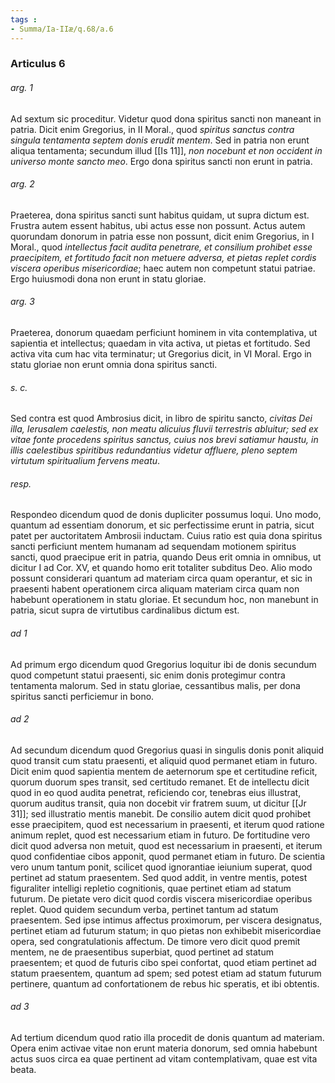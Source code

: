 ```yaml
---
tags : 
- Summa/Ia-IIæ/q.68/a.6
---
```


### Articulus 6

###### arg. 1
Ad sextum sic proceditur. Videtur quod dona spiritus sancti non maneant in patria. Dicit enim Gregorius, in II Moral., quod *spiritus sanctus contra singula tentamenta septem donis erudit mentem*. Sed in patria non erunt aliqua tentamenta; secundum illud [[Is 11]], *non nocebunt et non occident in universo monte sancto meo*. Ergo dona spiritus sancti non erunt in patria.

###### arg. 2
Praeterea, dona spiritus sancti sunt habitus quidam, ut supra dictum est. Frustra autem essent habitus, ubi actus esse non possunt. Actus autem quorundam donorum in patria esse non possunt, dicit enim Gregorius, in I Moral., quod *intellectus facit audita penetrare, et consilium prohibet esse praecipitem, et fortitudo facit non metuere adversa, et pietas replet cordis viscera operibus misericordiae*; haec autem non competunt statui patriae. Ergo huiusmodi dona non erunt in statu gloriae.

###### arg. 3
Praeterea, donorum quaedam perficiunt hominem in vita contemplativa, ut sapientia et intellectus; quaedam in vita activa, ut pietas et fortitudo. Sed activa vita cum hac vita terminatur; ut Gregorius dicit, in VI Moral. Ergo in statu gloriae non erunt omnia dona spiritus sancti.

###### s. c.
Sed contra est quod Ambrosius dicit, in libro de spiritu sancto, *civitas Dei illa, Ierusalem caelestis, non meatu alicuius fluvii terrestris abluitur; sed ex vitae fonte procedens spiritus sanctus, cuius nos brevi satiamur haustu, in illis caelestibus spiritibus redundantius videtur affluere, pleno septem virtutum spiritualium fervens meatu*.

###### resp.
Respondeo dicendum quod de donis dupliciter possumus loqui. Uno modo, quantum ad essentiam donorum, et sic perfectissime erunt in patria, sicut patet per auctoritatem Ambrosii inductam. Cuius ratio est quia dona spiritus sancti perficiunt mentem humanam ad sequendam motionem spiritus sancti, quod praecipue erit in patria, quando Deus erit omnia in omnibus, ut dicitur I ad Cor. XV, et quando homo erit totaliter subditus Deo. Alio modo possunt considerari quantum ad materiam circa quam operantur, et sic in praesenti habent operationem circa aliquam materiam circa quam non habebunt operationem in statu gloriae. Et secundum hoc, non manebunt in patria, sicut supra de virtutibus cardinalibus dictum est.

###### ad 1
Ad primum ergo dicendum quod Gregorius loquitur ibi de donis secundum quod competunt statui praesenti, sic enim donis protegimur contra tentamenta malorum. Sed in statu gloriae, cessantibus malis, per dona spiritus sancti perficiemur in bono.

###### ad 2
Ad secundum dicendum quod Gregorius quasi in singulis donis ponit aliquid quod transit cum statu praesenti, et aliquid quod permanet etiam in futuro. Dicit enim quod sapientia mentem de aeternorum spe et certitudine reficit, quorum duorum spes transit, sed certitudo remanet. Et de intellectu dicit quod in eo quod audita penetrat, reficiendo cor, tenebras eius illustrat, quorum auditus transit, quia non docebit vir fratrem suum, ut dicitur [[Jr 31]]; sed illustratio mentis manebit. De consilio autem dicit quod prohibet esse praecipitem, quod est necessarium in praesenti, et iterum quod ratione animum replet, quod est necessarium etiam in futuro. De fortitudine vero dicit quod adversa non metuit, quod est necessarium in praesenti, et iterum quod confidentiae cibos apponit, quod permanet etiam in futuro. De scientia vero unum tantum ponit, scilicet quod ignorantiae ieiunium superat, quod pertinet ad statum praesentem. Sed quod addit, in ventre mentis, potest figuraliter intelligi repletio cognitionis, quae pertinet etiam ad statum futurum. De pietate vero dicit quod cordis viscera misericordiae operibus replet. Quod quidem secundum verba, pertinet tantum ad statum praesentem. Sed ipse intimus affectus proximorum, per viscera designatus, pertinet etiam ad futurum statum; in quo pietas non exhibebit misericordiae opera, sed congratulationis affectum. De timore vero dicit quod premit mentem, ne de praesentibus superbiat, quod pertinet ad statum praesentem; et quod de futuris cibo spei confortat, quod etiam pertinet ad statum praesentem, quantum ad spem; sed potest etiam ad statum futurum pertinere, quantum ad confortationem de rebus hic speratis, et ibi obtentis.

###### ad 3
Ad tertium dicendum quod ratio illa procedit de donis quantum ad materiam. Opera enim activae vitae non erunt materia donorum, sed omnia habebunt actus suos circa ea quae pertinent ad vitam contemplativam, quae est vita beata.

